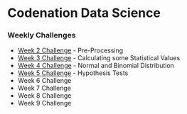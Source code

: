 # Codenation Data Science

### Weekly Challenges

* [Week 2 Challenge](data-science-0) - Pre-Processing
* [Week 3 Challenge](coestatistica-1) - Calculating some Statistical Values
* [Week 4 Challenge](data-science-1) - Normal and Binomial Distribution
* [Week 5 Challenge](data-science-2) - Hypothesis Tests
* Week 6 Challenge
* Week 7 Challenge
* Week 8 Challenge
* Week 9 Challenge
